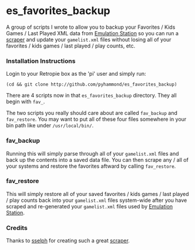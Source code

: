 # es_favorites_backup

A group of scripts I wrote to allow you to backup your Favorites / Kids Games / Last Played XML data from [Emulation Station](https://github.com/Aloshi/EmulationStation) so you can run a [scraper](https://github.com/sselph/scraper) and update your `gamelist.xml` files without losing all of your favorites / kids games / last played / play counts, etc.

### Installation Instructions

Login to your Retropie box as the 'pi' user and simply run:

	(cd && git clone http://github.com/pyhammond/es_favorites_backup)

There are 4 scripts now in that `es_favorites_backup` directory.  They all begin with `fav_`.

The two scripts you really should care about are called `fav_backup` and `fav_restore`.  You may want to put all of these four files somewhere in your bin path like under `/usr/local/bin/`.

### fav_backup

Running this will simply parse through all of your `gamelist.xml` files and back up the contents into a saved data file.  You can then scrape any / all of your systems and restore the favorites aftward by calling `fav_restore`.

### fav_restore

This will simply restore all of your saved favorites / kids games / last played / play counts back into your `gamelist.xml` files system-wide after you have scraped and re-generated your `gamelist.xml` files used by [Emulation Station](https://github.com/Aloshi/EmulationStation).

### Credits

Thanks to [sselph](https://github.com/sselph) for creating such a great [scraper](https://github.com/sselph/scraper).